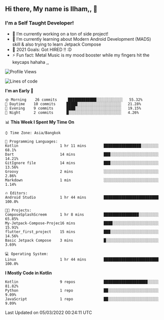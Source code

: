 ## Hi there, My name is Ilham,, 👋


### I'm a Self Taught Developer!
- 🔭 I’m currently working on a ton of side project!
- 🌱 I’m currently learning about Modern Android Development (MADS) skill & also trying to learn Jetpack Compose
- 🥅 2021 Goals: Got HIRED !! :D
- ⚡ Fun fact: Metal Music is my mood booster while my fingers hit the keycaps hahaha  ,,



<!--START_SECTION:waka-->
![Profile Views](http://img.shields.io/badge/Profile%20Views-0-blue)

![Lines of code](https://img.shields.io/badge/From%20Hello%20World%20I%27ve%20Written-380%20Thousand%20lines%20of%20code-blue)

**I'm an Early 🐤** 

```text
🌞 Morning    26 commits     █████████████░░░░░░░░░░░░   55.32% 
🌆 Daytime    10 commits     █████░░░░░░░░░░░░░░░░░░░░   21.28% 
🌃 Evening    9 commits      ████░░░░░░░░░░░░░░░░░░░░░   19.15% 
🌙 Night      2 commits      █░░░░░░░░░░░░░░░░░░░░░░░░   4.26%

```


📊 **This Week I Spent My Time On** 

```text
⌚︎ Time Zone: Asia/Bangkok

💬 Programming Languages: 
Kotlin                   1 hr 11 mins        █████████████████░░░░░░░░   68.1% 
Dart                     14 mins             ███░░░░░░░░░░░░░░░░░░░░░░   14.21% 
GitIgnore file           14 mins             ███░░░░░░░░░░░░░░░░░░░░░░   13.56% 
Groovy                   2 mins              ░░░░░░░░░░░░░░░░░░░░░░░░░   2.86% 
Markdown                 1 min               ░░░░░░░░░░░░░░░░░░░░░░░░░   1.14%

🔥 Editors: 
Android Studio           1 hr 44 mins        █████████████████████████   100.0%

🐱‍💻 Projects: 
ComposeSplashScreem      1 hr 8 mins         ████████████████░░░░░░░░░   65.85% 
My-Jetpack-Compose-Projec16 mins             ████░░░░░░░░░░░░░░░░░░░░░   15.91% 
flutter_first_project    15 mins             ███░░░░░░░░░░░░░░░░░░░░░░   14.56% 
Basic Jetpack Compose    3 mins              █░░░░░░░░░░░░░░░░░░░░░░░░   3.69%

💻 Operating System: 
Linux                    1 hr 44 mins        █████████████████████████   100.0%

```

**I Mostly Code in Kotlin** 

```text
Kotlin                   9 repos             ████████████████████░░░░░   81.82% 
Python                   1 repo              ██░░░░░░░░░░░░░░░░░░░░░░░   9.09% 
JavaScript               1 repo              ██░░░░░░░░░░░░░░░░░░░░░░░   9.09%

```



 Last Updated on 05/03/2022 00:24:11 UTC
<!--END_SECTION:waka-->
